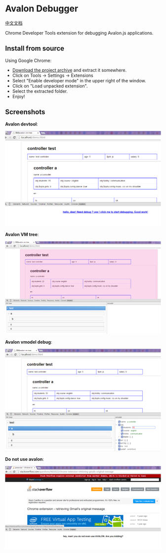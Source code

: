 # Avalon Debugger

[中文文档](./README_Zh.md)

Chrome Developer Tools extension for debugging Avalon.js applications.

Install from source
--------
Using Google Chrome:
* [Download the project archive](https://github.com/shirlyLoveU/avalondebugger/archive/master.zip) and extract it somewhere.
* Click on Tools -> Settings -> Extensions
* Select "Enable developer mode" in the upper right of the window.
* Click on "Load unpacked extension".
* Select the extracted folder.
* Enjoy!

Screenshots
--------
**Avalon devtool**:

![avalon devtool](./img/screenshots/avalondebugger1.png "avalon devtool")

**Avalon VM tree**:

![avalon VM tree](./img/screenshots/avalondebugger2.png "avalon VM tree")

**Avalon vmodel debug**:

![avalon vmodel debug](./img/screenshots/avalondebugger3.png "avalon vmodel debug")

**Do not use avalon**:

![do not use avalon](./img/screenshots/avalondebugger4.png "do not use avalon")
